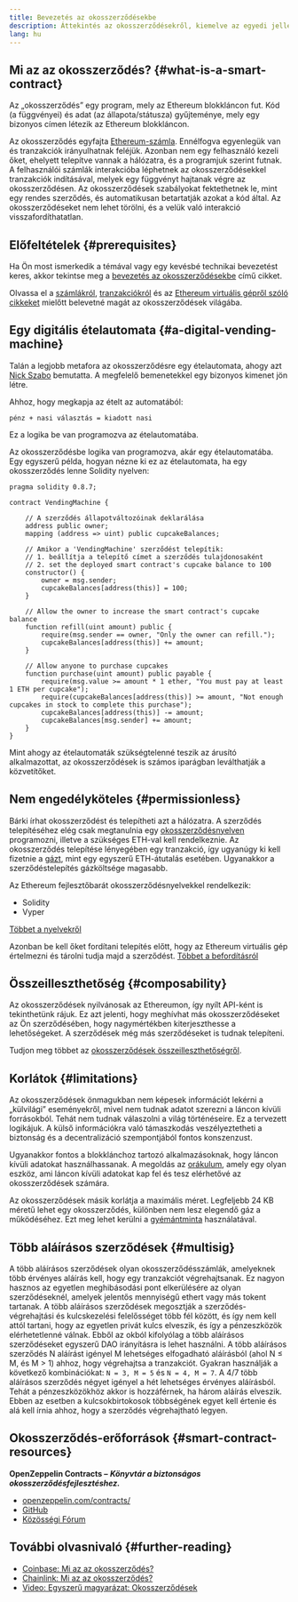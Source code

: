 ```yaml
---
title: Bevezetés az okosszerződésekbe
description: Áttekintés az okosszerződésekről, kiemelve az egyedi jellemzőiket és korlátaikat.
lang: hu
---
```


## Mi az az okosszerződés? {#what-is-a-smart-contract}

Az „okosszerződés” egy program, mely az Ethereum blokkláncon fut. Kód (a függvényei) és adat (az állapota/státusza) gyűjteménye, mely egy bizonyos címen létezik az Ethereum blokkláncon.

Az okosszerződés egyfajta [Ethereum-számla](/developers/docs/accounts/). Ennélfogva egyenlegük van és tranzakciók irányulhatnak feléjük. Azonban nem egy felhasználó kezeli őket, ehelyett telepítve vannak a hálózatra, és a programjuk szerint futnak. A felhasználói számlák interakcióba léphetnek az okosszerződésekkel tranzakciók indításával, melyek egy függvényt hajtanak végre az okosszerződésen. Az okosszerződések szabályokat fektethetnek le, mint egy rendes szerződés, és automatikusan betartatják azokat a kód által. Az okosszerződéseket nem lehet törölni, és a velük való interakció visszafordíthatatlan.

## Előfeltételek {#prerequisites}

Ha Ön most ismerkedik a témával vagy egy kevésbé technikai bevezetést keres, akkor tekintse meg a [bevezetés az okosszerződésekbe](/smart-contracts/) című cikket.

Olvassa el a [számlákról](/developers/docs/accounts/), [tranzakciókról](/developers/docs/transactions/) és az [Ethereum virtuális gépről szóló cikkeket](/developers/docs/evm/) mielőtt belevetné magát az okosszerződések világába.

## Egy digitális ételautomata {#a-digital-vending-machine}

Talán a legjobb metafora az okosszerződésre egy ételautomata, ahogy azt [Nick Szabo](https://unenumerated.blogspot.com/) bemutatta. A megfelelő bemenetekkel egy bizonyos kimenet jön létre.

Ahhoz, hogy megkapja az ételt az automatából:

```
pénz + nasi választás = kiadott nasi
```

Ez a logika be van programozva az ételautomatába.

Az okosszerződésbe logika van programozva, akár egy ételautomatába. Egy egyszerű példa, hogyan nézne ki ez az ételautomata, ha egy okosszerződés lenne Solidity nyelven:

```solidity
pragma solidity 0.8.7;

contract VendingMachine {

    // A szerződés állapotváltozóinak deklarálása
    address public owner;
    mapping (address => uint) public cupcakeBalances;

    // Amikor a 'VendingMachine' szerződést telepítik:
    // 1. beállítja a telepítő címet a szerződés tulajdonosaként
    // 2. set the deployed smart contract's cupcake balance to 100
    constructor() {
        owner = msg.sender;
        cupcakeBalances[address(this)] = 100;
    }

    // Allow the owner to increase the smart contract's cupcake balance
    function refill(uint amount) public {
        require(msg.sender == owner, "Only the owner can refill.");
        cupcakeBalances[address(this)] += amount;
    }

    // Allow anyone to purchase cupcakes
    function purchase(uint amount) public payable {
        require(msg.value >= amount * 1 ether, "You must pay at least 1 ETH per cupcake");
        require(cupcakeBalances[address(this)] >= amount, "Not enough cupcakes in stock to complete this purchase");
        cupcakeBalances[address(this)] -= amount;
        cupcakeBalances[msg.sender] += amount;
    }
}
```

Mint ahogy az ételautomaták szükségtelenné teszik az árusító alkalmazottat, az okosszerződések is számos iparágban leválthatják a közvetítőket.

## Nem engedélyköteles {#permissionless}

Bárki írhat okosszerződést és telepítheti azt a hálózatra. A szerződés telepítéséhez elég csak megtanulnia egy [okosszerződésnyelven](/developers/docs/smart-contracts/languages/) programozni, illetve a szükséges ETH-val kell rendelkeznie. Az okosszerződés telepítése lényegében egy tranzakció, így ugyanúgy ki kell fizetnie a [gázt](/developers/docs/gas/), mint egy egyszerű ETH-átutalás esetében. Ugyanakkor a szerződéstelepítés gázköltsége magasabb.

Az Ethereum fejlesztőbarát okosszerződésnyelvekkel rendelkezik:

- Solidity
- Vyper

[Többet a nyelvekről](/developers/docs/smart-contracts/languages/)

Azonban be kell őket fordítani telepítés előtt, hogy az Ethereum virtuális gép értelmezni és tárolni tudja majd a szerződést. [Többet a befordításról](/developers/docs/smart-contracts/compiling/)

## Összeilleszthetőség {#composability}

Az okosszerződések nyilvánosak az Ethereumon, így nyílt API-ként is tekinthetünk rájuk. Ez azt jelenti, hogy meghívhat más okosszerződéseket az Ön szerződésében, hogy nagymértékben kiterjeszthesse a lehetőségeket. A szerződések még más szerződéseket is tudnak telepíteni.

Tudjon meg többet az [okosszerződések összeilleszthetőségről](/developers/docs/smart-contracts/composability/).

## Korlátok {#limitations}

Az okosszerződések önmagukban nem képesek információt lekérni a „külvilági” eseményekről, mivel nem tudnak adatot szerezni a láncon kívüli forrásokból. Tehát nem tudnak válaszolni a világ történéseire. Ez a tervezett logikájuk. A külső információkra való támaszkodás veszélyeztetheti a biztonság és a decentralizáció szempontjából fontos konszenzust.

Ugyanakkor fontos a blokklánchoz tartozó alkalmazásoknak, hogy láncon kívüli adatokat használhassanak. A megoldás az [orákulum](/developers/docs/oracles/), amely egy olyan eszköz, ami láncon kívüli adatokat kap fel és tesz elérhetővé az okosszerződések számára.

Az okosszerződések másik korlátja a maximális méret. Legfeljebb 24 KB méretű lehet egy okosszerződés, különben nem lesz elegendő gáz a működéséhez. Ezt meg lehet kerülni a [gyémántminta](https://eips.ethereum.org/EIPS/eip-2535) használatával.

## Több aláírásos szerződések {#multisig}

A több aláírásos szerződések olyan okosszerződésszámlák, amelyeknek több érvényes aláírás kell, hogy egy tranzakciót végrehajtsanak. Ez nagyon hasznos az egyetlen meghibásodási pont elkerülésére az olyan szerződéseknél, amelyek jelentős mennyiségű ethert vagy más tokent tartanak. A több aláírásos szerződések megosztják a szerződés­-végrehajtási és kulcskezelési felelősséget több fél között, és így nem kell attól tartani, hogy az egyetlen privát kulcs elveszik, és így a pénzeszközök elérhetetlenné válnak. Ebből az okból kifolyólag a több aláírásos szerződéseket egyszerű DAO irányításra is lehet használni. A több aláírásos szerződés N aláírást igényel M lehetséges elfogadható aláírásból (ahol N ≤ M, és M > 1) ahhoz, hogy végrehajtsa a tranzakciót. Gyakran használják a következő kombinációkat: `N = 3, M = 5` és `N = 4, M = 7`. A 4/7 több aláírásos szerződés négyet igényel a hét lehetséges érvényes aláírásból. Tehát a pénzeszközökhöz akkor is hozzáférnek, ha három aláírás elveszik. Ebben az esetben a kulcsokbirtokosok többségének egyet kell értenie és alá kell írnia ahhoz, hogy a szerződés végrehajtható legyen.

## Okosszerződés-erőforrások {#smart-contract-resources}

**OpenZeppelin Contracts –** **_Könyvtár a biztonságos okosszerződésfejlesztéshez._**

- [openzeppelin.com/contracts/](https://openzeppelin.com/contracts/)
- [GitHub](https://github.com/OpenZeppelin/openzeppelin-contracts)
- [Közösségi Fórum](https://forum.openzeppelin.com/c/general/16)

## További olvasnivaló {#further-reading}

- [Coinbase: Mi az az okosszerződés?](https://www.coinbase.com/learn/crypto-basics/what-is-a-smart-contract)
- [Chainlink: Mi az az okosszerződés?](https://chain.link/education/smart-contracts)
- [Video: Egyszerű magyarázat: Okosszerződések](https://youtu.be/ZE2HxTmxfrI)
